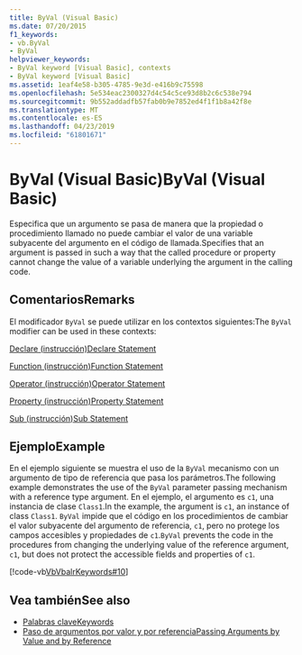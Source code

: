 ```yaml
---
title: ByVal (Visual Basic)
ms.date: 07/20/2015
f1_keywords:
- vb.ByVal
- ByVal
helpviewer_keywords:
- ByVal keyword [Visual Basic], contexts
- ByVal keyword [Visual Basic]
ms.assetid: 1eaf4e58-b305-4785-9e3d-e416b9c75598
ms.openlocfilehash: 5e534eac2300327d4c54c5ce93d8b2c6c538e794
ms.sourcegitcommit: 9b552addadfb57fab0b9e7852ed4f1f1b8a42f8e
ms.translationtype: MT
ms.contentlocale: es-ES
ms.lasthandoff: 04/23/2019
ms.locfileid: "61801671"
---
```

# <a name="byval-visual-basic"></a><span data-ttu-id="2ae3e-102">ByVal (Visual Basic)</span><span class="sxs-lookup"><span data-stu-id="2ae3e-102">ByVal (Visual Basic)</span></span>
<span data-ttu-id="2ae3e-103">Especifica que un argumento se pasa de manera que la propiedad o procedimiento llamado no puede cambiar el valor de una variable subyacente del argumento en el código de llamada.</span><span class="sxs-lookup"><span data-stu-id="2ae3e-103">Specifies that an argument is passed in such a way that the called procedure or property cannot change the value of a variable underlying the argument in the calling code.</span></span>  
  
## <a name="remarks"></a><span data-ttu-id="2ae3e-104">Comentarios</span><span class="sxs-lookup"><span data-stu-id="2ae3e-104">Remarks</span></span>  
 <span data-ttu-id="2ae3e-105">El modificador `ByVal` se puede utilizar en los contextos siguientes:</span><span class="sxs-lookup"><span data-stu-id="2ae3e-105">The `ByVal` modifier can be used in these contexts:</span></span>  
  
 [<span data-ttu-id="2ae3e-106">Declare (instrucción)</span><span class="sxs-lookup"><span data-stu-id="2ae3e-106">Declare Statement</span></span>](../../../visual-basic/language-reference/statements/declare-statement.md)  
  
 [<span data-ttu-id="2ae3e-107">Function (instrucción)</span><span class="sxs-lookup"><span data-stu-id="2ae3e-107">Function Statement</span></span>](../../../visual-basic/language-reference/statements/function-statement.md)  
  
 [<span data-ttu-id="2ae3e-108">Operator (instrucción)</span><span class="sxs-lookup"><span data-stu-id="2ae3e-108">Operator Statement</span></span>](../../../visual-basic/language-reference/statements/operator-statement.md)  
  
 [<span data-ttu-id="2ae3e-109">Property (instrucción)</span><span class="sxs-lookup"><span data-stu-id="2ae3e-109">Property Statement</span></span>](../../../visual-basic/language-reference/statements/property-statement.md)  
  
 [<span data-ttu-id="2ae3e-110">Sub (instrucción)</span><span class="sxs-lookup"><span data-stu-id="2ae3e-110">Sub Statement</span></span>](../../../visual-basic/language-reference/statements/sub-statement.md)  
  
## <a name="example"></a><span data-ttu-id="2ae3e-111">Ejemplo</span><span class="sxs-lookup"><span data-stu-id="2ae3e-111">Example</span></span>  
 <span data-ttu-id="2ae3e-112">En el ejemplo siguiente se muestra el uso de la `ByVal` mecanismo con un argumento de tipo de referencia que pasa los parámetros.</span><span class="sxs-lookup"><span data-stu-id="2ae3e-112">The following example demonstrates the use of the `ByVal` parameter passing mechanism with a reference type argument.</span></span> <span data-ttu-id="2ae3e-113">En el ejemplo, el argumento es `c1`, una instancia de clase `Class1`.</span><span class="sxs-lookup"><span data-stu-id="2ae3e-113">In the example, the argument is `c1`, an instance of class `Class1`.</span></span> <span data-ttu-id="2ae3e-114">`ByVal` impide que el código en los procedimientos de cambiar el valor subyacente del argumento de referencia, `c1`, pero no protege los campos accesibles y propiedades de `c1`.</span><span class="sxs-lookup"><span data-stu-id="2ae3e-114">`ByVal` prevents the code in the procedures from changing the underlying value of the reference argument, `c1`, but does not protect the accessible fields and properties of `c1`.</span></span>  
  
 [!code-vb[VbVbalrKeywords#10](~/samples/snippets/visualbasic/VS_Snippets_VBCSharp/VbVbalrKeywords/VB/Class5.vb#10)]  
  
## <a name="see-also"></a><span data-ttu-id="2ae3e-115">Vea también</span><span class="sxs-lookup"><span data-stu-id="2ae3e-115">See also</span></span>

- [<span data-ttu-id="2ae3e-116">Palabras clave</span><span class="sxs-lookup"><span data-stu-id="2ae3e-116">Keywords</span></span>](../../../visual-basic/language-reference/keywords/index.md)
- [<span data-ttu-id="2ae3e-117">Paso de argumentos por valor y por referencia</span><span class="sxs-lookup"><span data-stu-id="2ae3e-117">Passing Arguments by Value and by Reference</span></span>](../../../visual-basic/programming-guide/language-features/procedures/passing-arguments-by-value-and-by-reference.md)
